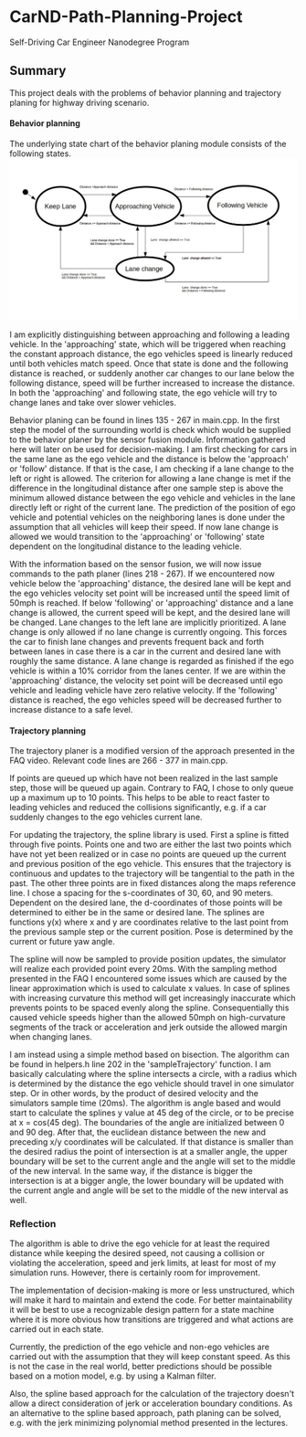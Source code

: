 [//]: # (Image References)

[image1]: ./StateChart.jpg "Statechart of behavior planing module"

# CarND-Path-Planning-Project
Self-Driving Car Engineer Nanodegree Program
   
## Summary
This project deals with the problems of behavior planning and trajectory planing for highway driving scenario.

#### Behavior planning
The underlying state chart of the behavior planing module consists of the following states. 
![alt text][image1]


I am explicitly distinguishing between approaching and following a leading vehicle. In the 'approaching' state, which will be triggered when reaching the constant approach distance, the ego vehicles speed is linearly reduced until both vehicles match speed. Once that state is done and the following distance is reached, or suddenly another car changes to our lane below the following distance, speed will be further increased to increase the distance. In both the 'approaching' and following state, the ego vehicle will try to change lanes and take over slower vehicles.

Behavior planing can be found in lines 135 - 267 in main.cpp. In the first step the model of the surrounding world is check which would be supplied to the behavior planer by the sensor fusion module. Information gathered here will later on be used for decision-making. I am first checking for cars in the same lane as the ego vehicle and the distance is below the 'approach' or 'follow' distance. If that is the case, I am checking if a lane change to the left or right is allowed. The criterion for allowing a lane change is met if the difference in the longitudinal distance after one sample step is above the minimum allowed distance between the ego vehicle and vehicles in the lane directly left or right of the current lane. The prediction of the position of ego vehicle and potential vehicles on the neighboring lanes is done under the assumption that all vehicles will keep their speed. If now lane change is allowed we would transition to the 'approaching' or 'following' state dependent on the longitudinal distance to the leading vehicle.

With the information based on the sensor fusion, we will now issue commands to the path planer (lines 218 - 267). If we encountered now vehicle below the 'approaching' distance, the desired lane will be kept and the ego vehicles velocity set point will be increased until the speed limit of 50mph is reached. If below 'following' or 'approaching' distance and a lane change is allowed, the current speed will be kept, and the desired lane will be changed. Lane changes to the left lane are implicitly prioritized. A lane change is only allowed if no lane change is currently ongoing. This forces the car to finish lane changes and prevents frequent back and forth between lanes in case there is a car in the current and desired lane with roughly the same distance. A lane change is regarded as finished if the ego vehicle is within a 10% corridor from the lanes center. If we are within the 'approaching' distance, the velocity set point will be decreased until ego vehicle and leading vehicle have zero relative velocity. If the 'following' distance is reached, the ego vehicles speed will be decreased further to increase distance to a safe level.

#### Trajectory planning
The trajectory planer is a modified version of the approach presented in the FAQ video. Relevant code lines are 266 - 377 in main.cpp. 

If  points are queued up which have not been realized in the last sample step, those will be queued up again. Contrary to FAQ, I chose to only queue up a maximum up to 10 points. This helps to be able to react faster to leading vehicles and reduced the collisions significantly, e.g. if a car suddenly changes to the ego vehicles current lane. 

For updating the trajectory, the spline library is used. First a spline is fitted through five points. Points one and two are either the last two points which have not yet been realized or in case no points are queued up the current and previous position of the ego vehicle. This ensures that the trajectory is continuous and updates to the trajectory will be tangential to the path in the past. The other three points are in fixed distances along the maps reference line. I chose a spacing for the s-coordinates of 30, 60, and 90 meters. Dependent on the desired lane, the d-coordinates of those points will be determined to either be in the same or desired lane. The splines are functions y(x) where x and y are coordinates relative to the last point from the previous sample step or the current position. Pose is determined by the current or future yaw angle.

The spline will now be sampled to provide position updates, the simulator will realize each provided point every 20ms. With the sampling method presented in the FAQ I encountered some issues which are caused by the linear approximation which is used to calculate x values. In case of splines with increasing curvature this method will get increasingly inaccurate which prevents points to be spaced evenly along the spline. Consequentially this caused vehicle speeds higher than the allowed 50mph on high-curvature segments of the track or acceleration and jerk outside the allowed margin when changing lanes. 

I am instead using a simple method based on bisection. The algorithm can be found in helpers.h line 202 in the 'sampleTrajectory' function. I am basically calculating where the spline intersects a circle, with a radius which is determined by the distance the ego vehicle should travel in one simulator step. Or in other words, by the product of desired velocity and the simulators sample time (20ms). The algorithm is angle based and would start to calculate the splines y value at 45 deg of the circle, or to be precise at x = cos(45 deg). The boundaries of the angle are initialized between 0 and 90 deg. After that, the euclidean distance between the new and preceding x/y coordinates will be calculated. If that distance is smaller than the desired radius the point of intersection is at a smaller angle, the upper boundary will be set to the current angle and the angle will set to the middle of the new interval. In the same way, if the distance is bigger the intersection is at a bigger angle, the lower boundary will be updated with the current angle and angle will be set to the middle of the new interval as well. 

### Reflection
The algorithm is able to drive the ego vehicle for at least the required distance while keeping the desired speed, not causing a collision or violating the acceleration, speed and jerk limits, at least for most of my simulation runs. However, there is certainly room for improvement.

The implementation of decision-making is more or less unstructured, which will make it hard to maintain and extend the code. For better maintainability it will be best to use a recognizable design pattern for a state machine where it is more obvious how transitions are triggered and what actions are carried out in each state. 

Currently, the prediction of the ego vehicle and non-ego vehicles are carried out with the assumption that they will keep constant speed. As this is not the case in the real world, better predictions should be possible based on a motion model, e.g. by using a Kalman filter.

Also, the spline based approach for the calculation of the trajectory doesn't allow a direct consideration of jerk or acceleration boundary conditions. As an alternative to the spline based approach, path planing can be solved, e.g. with the jerk minimizing polynomial method presented in the lectures.




